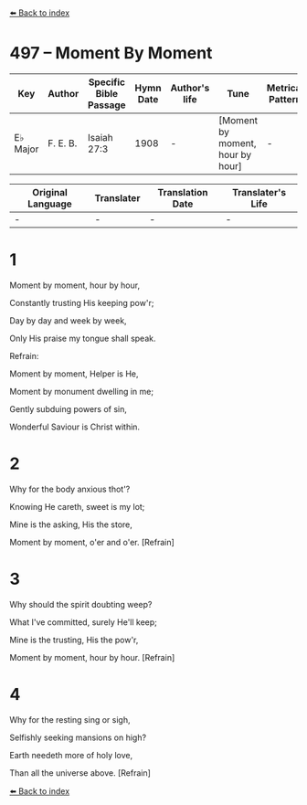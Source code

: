 [⬅️ Back to index](../README.md)

# 497 – Moment By Moment

Key | Author   | Specific Bible Passage     |Hymn Date |Author's life |Tune |Metrical Pattern   |Composer/Source
-- | --------- | ---------------------------|----------|--------------|-----|-------------------|-------------  
E♭ Major |F. E. B. |Isaiah 27:3 |1908 |- |[Moment by moment, hour by hour] |- |F. E. Belden

Original Language | Translater | Translation Date   | Translater's Life  
----------------- | --------- | --------------------|-------------     
\- |- |- |-




# 1

Moment by moment, hour by hour,

Constantly trusting His keeping pow'r;

Day by day and week by week,

Only His praise my tongue shall speak.



Refrain:

Moment by moment, Helper is He,

Moment by monument dwelling in me;

Gently subduing powers of sin,

Wonderful Saviour is Christ within.



# 2

Why for the body anxious thot'? 

Knowing He careth, sweet is my lot;

Mine is the asking, His the store,

Moment by moment, o'er and o'er.  [Refrain]



# 3

Why should the spirit doubting weep?

What I've committed, surely He'll keep;

Mine is the trusting, His the pow'r,

Moment by moment, hour by hour.  [Refrain]



# 4

Why for the resting sing or sigh,

Selfishly seeking mansions on high?

Earth needeth more of holy love,

Than all the universe above.  [Refrain]

[⬅️ Back to index](../README.md)
